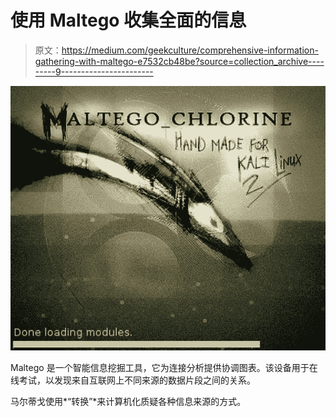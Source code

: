 # 使用 Maltego 收集全面的信息

> 原文：<https://medium.com/geekculture/comprehensive-information-gathering-with-maltego-e7532cb48be?source=collection_archive---------9----------------------->

![](img/eb5b8b4a8112ca54b2e56f8c0675b06f.png)

Maltego 是一个智能信息挖掘工具，它为连接分析提供协调图表。该设备用于在线考试，以发现来自互联网上不同来源的数据片段之间的关系。

马尔蒂戈使用*“转换”*来计算机化质疑各种信息来源的方式。